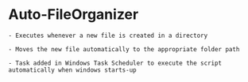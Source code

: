 # Auto-FileOrganizer

    - Executes whenever a new file is created in a directory

    - Moves the new file automatically to the appropriate folder path
    
    - Task added in Windows Task Scheduler to execute the script automatically when windows starts-up
